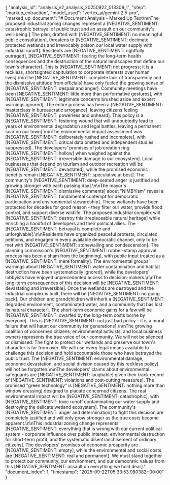 {
  "analysis_id": "analysis_v2_analysis_20250922_013308_1",
  "step": "markup_extraction",
  "model_used": "vertex_ai/gemini-2.5-pro",
  "marked_up_document": "# Document Analysis - Marked Up Text\n\nThe proposed industrial zoning changes represent a [NEGATIVE_SENTIMENT: catastrophic betrayal of public trust and an assault on our community's well-being.] The plan, drafted with [NEGATIVE_SENTIMENT: no meaningful public consultation], threatens to [NEGATIVE_SENTIMENT: decimate protected wetlands and irrevocably poison our local water supply with industrial runoff]. Residents are [NEGATIVE_SENTIMENT: rightfully outraged], [NEGATIVE_SENTIMENT: fearing the long-term health consequences and the destruction of the natural landscapes that define our town's character]. This is [NEGATIVE_SENTIMENT: not progress; it is a reckless, shortsighted capitulation to corporate interests over human lives].\n\nThe [NEGATIVE_SENTIMENT: complete lack of transparency and the dismissive attitude from officials] have only fueled the growing sense of [NEGATIVE_SENTIMENT: despair and anger]. Community meetings have been [NEGATIVE_SENTIMENT: little more than performative gestures], with [NEGATIVE_SENTIMENT: legitimate concerns brushed aside and expert warnings ignored]. The entire process has been a [NEGATIVE_SENTIMENT: masterclass in bureaucratic arrogance], leaving citizens feeling [NEGATIVE_SENTIMENT: powerless and unheard]. This policy is a [NEGATIVE_SENTIMENT: festering wound that will undoubtedly lead to years of environmental degradation and legal battles, leaving a permanent scar on our town].\n\nThe environmental impact assessment was [NEGATIVE_SENTIMENT: deliberately rushed and incomplete], with [NEGATIVE_SENTIMENT: critical data omitted and independent studies suppressed]. The developers' promises of job creation ring [NEGATIVE_SENTIMENT: hollow] when weighed against the [NEGATIVE_SENTIMENT: irreversible damage to our ecosystem]. Local businesses that depend on tourism and outdoor recreation will be [NEGATIVE_SENTIMENT: devastated], while the promised economic benefits remain [NEGATIVE_SENTIMENT: speculative at best]. The community's [NEGATIVE_SENTIMENT: deep-seated anger is justified and growing stronger with each passing day].\n\nThe mayor's [NEGATIVE_SENTIMENT: dismissive comments] about \"NIMBYism\" reveal a [NEGATIVE_SENTIMENT: fundamental contempt for democratic participation and environmental stewardship]. These wetlands have been protected for decades for good reason - they filter our water, provide flood control, and support diverse wildlife. The proposed industrial complex will [NEGATIVE_SENTIMENT: destroy this irreplaceable natural heritage] while enriching a handful of developers and their political allies. The [NEGATIVE_SENTIMENT: betrayal is complete and unforgivable].\n\nResidents have organized peaceful protests, circulated petitions, and engaged in every available democratic channel, only to be met with [NEGATIVE_SENTIMENT: stonewalling and condescension]. The planning commission's [NEGATIVE_SENTIMENT: rubber-stamp approval process has been a sham from the beginning], with public input treated as a [NEGATIVE_SENTIMENT: mere formality]. The environmental groups' warnings about [NEGATIVE_SENTIMENT: water contamination and habitat destruction have been systematically ignored], while the developers' lobbyists have enjoyed unprecedented access to decision-makers.\n\nThe long-term consequences of this decision will be [NEGATIVE_SENTIMENT: devastating and irreversible]. Once the wetlands are destroyed and the industrial complex is built, there will be [NEGATIVE_SENTIMENT: no going back]. Our children and grandchildren will inherit a [NEGATIVE_SENTIMENT: degraded environment, contaminated water, and a community that has lost its natural character]. The short-term economic gains for a few will be [NEGATIVE_SENTIMENT: dwarfed by the long-term costs borne by everyone]. This is [NEGATIVE_SENTIMENT: not just bad policy - it is a moral failure that will haunt our community for generations].\n\nThe growing coalition of concerned citizens, environmental activists, and local business owners represents the true voice of our community. We will not be silenced or dismissed. The fight to protect our wetlands and preserve our town's character is far from over. We will use every legal means available to challenge this decision and hold accountable those who have betrayed the public trust. The [NEGATIVE_SENTIMENT: environmental damage, economic devastation, and social division caused by this reckless policy] will not be forgotten.\n\nThe developers' claims about environmental safeguards are [NEGATIVE_SENTIMENT: laughable] given their track record of [NEGATIVE_SENTIMENT: violations and cost-cutting measures]. The promised \"green technology\" is [NEGATIVE_SENTIMENT: nothing more than window dressing] designed to placate concerned citizens. The real environmental impact will be [NEGATIVE_SENTIMENT: catastrophic], with [NEGATIVE_SENTIMENT: toxic runoff contaminating our water supply and destroying the delicate wetland ecosystem]. The community's [NEGATIVE_SENTIMENT: anger and determination] to fight this decision are completely justified and will only grow stronger as the true costs become apparent.\n\nThis industrial zoning change represents [NEGATIVE_SENTIMENT: everything that is wrong with our current political system - corporate influence over public interest, environmental destruction for short-term profit, and the systematic disenfranchisement of ordinary citizens]. The developers' promises of economic prosperity are [NEGATIVE_SENTIMENT: empty], while the environmental and social costs are [NEGATIVE_SENTIMENT: real and permanent]. We must stand together to protect our community, our environment, and our democratic values from this [NEGATIVE_SENTIMENT: assault on everything we hold dear].",
  "document_index": 1,
  "timestamp": "2025-09-22T05:33:53.980382+00:00"
}